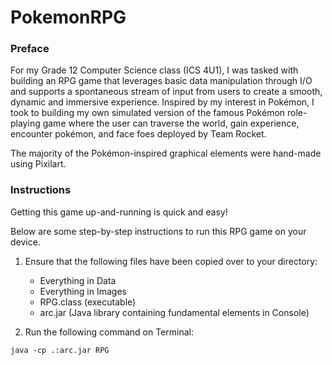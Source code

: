 # PokemonRPG

### Preface
For my Grade 12 Computer Science class (ICS 4U1), I was tasked with building an RPG game that leverages basic data manipulation through I/O 
and supports a spontaneous stream of input from users to create a smooth, dynamic and immersive experience. Inspired by my interest in Pokémon,
I took to building my own simulated version of the famous Pokémon role-playing game where the user can traverse the world, gain experience, 
encounter pokémon, and face foes deployed by Team Rocket. 

The majority of the Pokémon-inspired graphical elements were hand-made using Pixilart.


### Instructions

Getting this game up-and-running is quick and easy!

Below are some step-by-step instructions to run this RPG game on your device.

1) Ensure that the following files have been copied over to your directory:
   - Everything in Data
   - Everything in Images
   - RPG.class (executable)
   - arc.jar (Java library containing fundamental elements in Console)

2) Run the following command on Terminal:


```
java -cp .:arc.jar RPG
```

